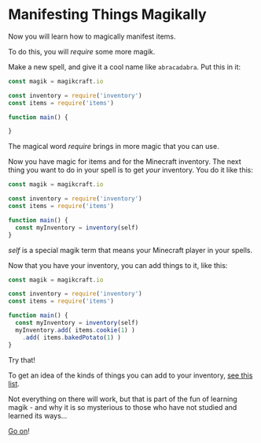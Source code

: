 # Manifesting Things Magikally

Now you will learn how to magically manifest items.

To do this, you will _require_ some more magik.

Make a new spell, and give it a cool name like `abracadabra`. Put this in it:

```javascript
const magik = magikcraft.io

const inventory = require('inventory')
const items = require('items')

function main() {

}
```

The magical word *require* brings in more magic that you can use.

Now you have magic for items and for the Minecraft inventory. The next thing you want to do in your spell is to get _your_ inventory. You do it like this:

```javascript
const magik = magikcraft.io

const inventory = require('inventory')
const items = require('items')

function main() {
  const myInventory = inventory(self)
}
```

*self* is a special magik term that means your Minecraft player in your spells.

Now that you have your inventory, you can add things to it, like this:

```javascript
const magik = magikcraft.io

const inventory = require('inventory')
const items = require('items')

function main() {
  const myInventory = inventory(self)
  myInventory.add( items.cookie(1) )
    .add( items.bakedPotato(1) )
}
```

Try that!

To get an idea of the kinds of things you can add to your inventory, [see this list](https://hub.spigotmc.org/javadocs/bukkit/org/bukkit/Material.html).

Not everything on there will work, but that is part of the fun of learning magik - and why it is so mysterious to those who have not studied and learned its ways...

[Go on](./05-LEAPING)!

